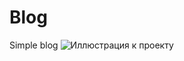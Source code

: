 # Blog
Simple blog 
![Иллюстрация к проекту](https://github.com/CherlenokYevgeniy/Blog/raw/master/img/1.png)
